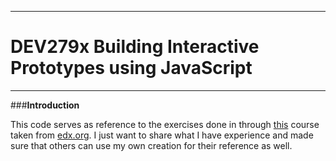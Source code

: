 -------------------------------------------------------------------

# DEV279x Building Interactive Prototypes using JavaScript

-------------------------------------------------------------------

###**Introduction**

This code serves as reference to the exercises done in through [this](https://courses.edx.org/courses/course-v1:Microsoft+DEV279x+2T2017/course/) course taken from [edx.org](https://edx.org). I just want to share what I have experience and made sure that others can use my own creation for their reference as well.
